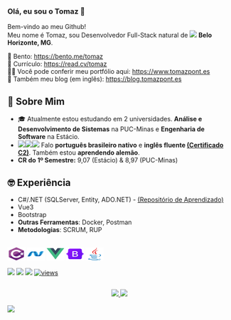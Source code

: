 ### Olá, eu sou o Tomaz 👋

<p>Bem-vindo ao meu Github! </br>
Meu nome é Tomaz, sou Desenvolvedor Full-Stack natural de <img src="https://cdn-icons-png.flaticon.com/256/3909/3909370.png" width="13"/> <b>Belo Horizonte, MG</b>.
<br> 

🔗 Bento: https://bento.me/tomaz <br>
📃 Currículo: https://read.cv/tomaz <br>
👨‍💻 Você pode conferir meu portfólio aqui: https://www.tomazpont.es <br>
📖 Também meu blog (em inglês): https://blog.tomazpont.es

## 📖 Sobre Mim
- 🎓 Atualmente estou estudando em 2 universidades. **Análise e Desenvolvimento de Sistemas** na PUC-Minas e **Engenharia de Software** na Estácio.
- <img src="https://cdn-icons-png.flaticon.com/256/3909/3909370.png" width="15"/><img src="https://cdn-icons-png.flaticon.com/512/323/323310.png" width="15"/><img src="https://cdn-icons-png.flaticon.com/512/197/197571.png" width="15"/> Falo **português brasileiro nativo** e **inglês fluente [(Certificado C2)](https://www.efset.org/cert/81WpEu)**. Também estou **aprendendo alemão**.
- **CR do 1º Semestre:** 9,07 (Estácio) & 8,97 (PUC-Minas)

## 🤓 Experiência
- C#/.NET (SQLServer, Entity, ADO.NET) - [(Repositório de Aprendizado)](https://github.com/TomazMPP/CSharpLearning)
- Vue3
- Bootstrap
- **Outras Ferramentas**: Docker, Postman
- **Metodologias**: SCRUM, RUP

<div style="display: inline_block"><br>
  
<img target="_blank" align="center" alt="CSharp logo" height="30" width="40" src="https://raw.githubusercontent.com/devicons/devicon/6910f0503efdd315c8f9b858234310c06e04d9c0/icons/csharp/csharp-original.svg">
   <img target="_blank" align="center" alt="DotNet logo" height="30" width="40" src="https://raw.githubusercontent.com/devicons/devicon/6910f0503efdd315c8f9b858234310c06e04d9c0/icons/dot-net/dot-net-original.svg">
  <img target="_blank" align="center" alt="Vue logo" height="30" width="40" src="https://raw.githubusercontent.com/devicons/devicon/55609aa5bd817ff167afce0d965585c92040787a/icons/vuejs/vuejs-original.svg">
  <img target="_blank" align="center" alt="Bootstrap logo" height="30" width="40" src="https://raw.githubusercontent.com/devicons/devicon/6910f0503efdd315c8f9b858234310c06e04d9c0/icons/bootstrap/bootstrap-original.svg">
  <img target="_blank" align="center" alt="Java logo" height="30" width="40" src="https://raw.githubusercontent.com/devicons/devicon/master/icons/java/java-original.svg">
</div>

<div> 
<br>
  <a href="https://www.tomazpont.es" target="_blank"><img src="https://img.shields.io/badge/website-000000?style=for-the-badge&logo=About.me&logoColor=white" target="_blank"></a>
  <a href = "mailto:tomazmppontes@gmail.com"><img src="https://img.shields.io/badge/Gmail-D14836?style=for-the-badge&logo=gmail&logoColor=white" target="_blank"></a>
  <a href="https://www.linkedin.com/in/tomaz-pontes-851b85131/" target="_blank"><img src="https://img.shields.io/badge/-LinkedIn-%230077B5?style=for-the-badge&logo=linkedin&logoColor=white" target="_blank"></a> 
  <a href="#">
    <img alt="views" title="GitHub profile views" src="https://komarev.com/ghpvc/?username=TomazMPP&color=blueviolet&style=for-the-badge&label=VISITORS"/>
  </a>
</div>

##

<div>
  <a href="#" target="_self">
      <div align="center">
        <img width="60%" src="https://github-readme-stats-plum-five-51.vercel.app//api?username=TomazMPP&hide=&count_private=true&bg_color=0D1117&theme=react&hide_border=true&show_icons=true"/>
        <img width="38.25%" src="https://github-readme-stats-plum-five-51.vercel.app//api/top-langs/?username=TomazMPP&langs_count=10&count_private=true&layout=compact&theme=react&hide_border=true&bg_color=0D1117"/></a>
        </div>
</div>
    <br>
<img src="https://github-readme-activity-graph.vercel.app/graph?username=TomazMPP&theme=github-compact">
